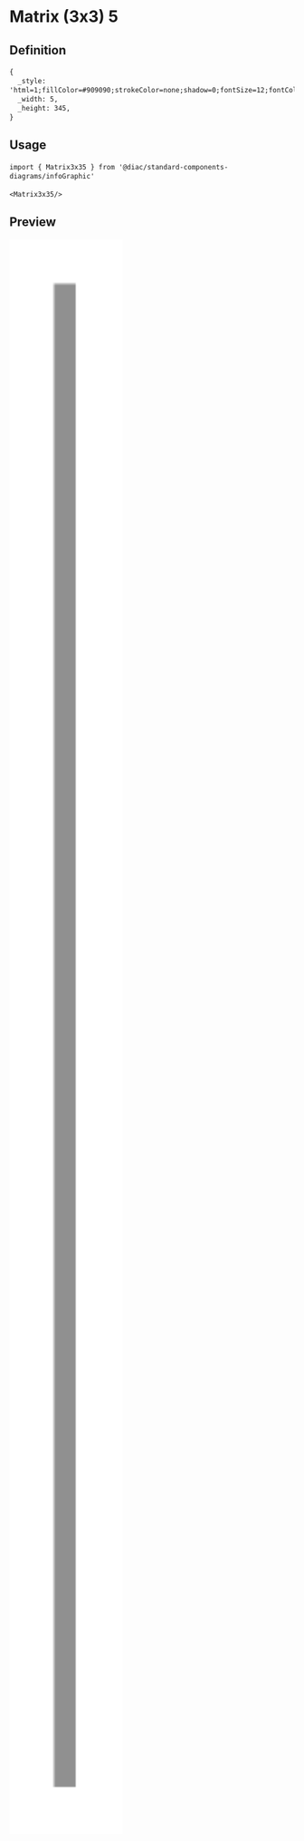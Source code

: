 # Matrix (3x3) 5

## Definition

```
{
  _style: 'html=1;fillColor=#909090;strokeColor=none;shadow=0;fontSize=12;fontColor=#FFFFFF;align=center;fontStyle=0;whiteSpace=wrap;rounded=0;',
  _width: 5,
  _height: 345,
}
```

## Usage

```
import { Matrix3x35 } from '@diac/standard-components-diagrams/infoGraphic'

<Matrix3x35/>
```

## Preview

<img src="./matrix-3x3-5.png" width="200"/>
